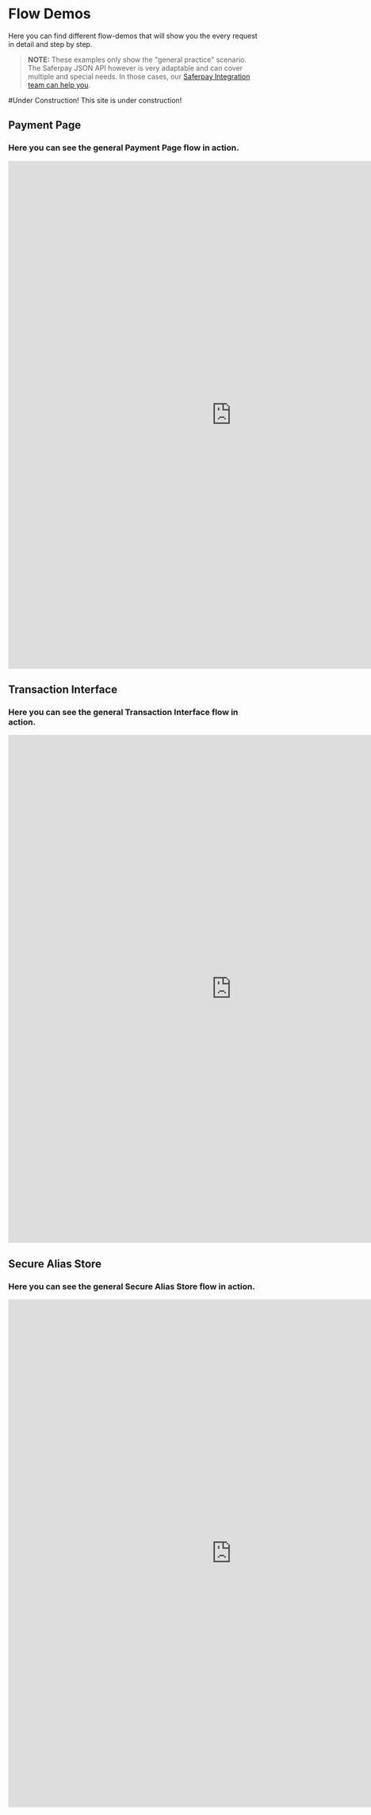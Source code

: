 # Flow Demos

Here you can find different flow-demos that will show you the every request in detail and step by step.
>
><i class="glyphicon glyphicon-hand-right"></i> **NOTE:** These examples only show the "general practice" scenario. The Saferpay JSON API however is very adaptable and can cover multiple and special needs. In those cases, our [Saferpay Integration team can help you](https://saferpay.github.io/sndbx/contact.html).
>

#Under Construction!
This site is under construction!

## <a name="paymentpage"></a> Payment Page

### Here you can see the general Payment Page flow in action.
<iframe id="frame" src='https://shop.saferpay.eu/SafpGithub/pp_initialize.php' style='height: 1024px; width: 900px; border: none; background-color: white;'></iframe>

## <a name="transactioninterface"></a> Transaction Interface

### Here you can see the general Transaction Interface flow in action.
<iframe id="frame" src='https://shop.saferpay.eu/SafpGithub/initialize.php' style='height: 1024px; width: 900px; border: none; background-color: white;'></iframe>

## <a name="securealiasstore"></a> Secure Alias Store

### Here you can see the general Secure Alias Store flow in action.
<iframe id="frame" src='https://shop.saferpay.eu/SafpGithub/insert.php' style='height: 1024px; width: 900px; border: none; background-color: white;'></iframe>
